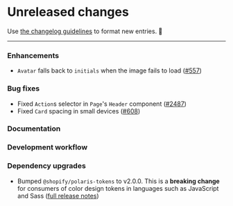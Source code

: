 # Unreleased changes

Use [the changelog guidelines](https://git.io/polaris-changelog-guidelines) to format new entries. 💜

---

### Enhancements

- `Avatar` falls back to `initials` when the image fails to load ([#557](https://github.com/Shopify/polaris-react/pull/557))

### Bug fixes

- Fixed `Action`s selector in `Page`'s `Header` component ([#2487](https://github.com/Shopify/polaris-react/pull/2487))
- Fixed `Card` spacing in small devices ([#608](https://github.com/shopify/polaris-react/pull/608))

### Documentation

### Development workflow

### Dependency upgrades

- Bumped `@shopify/polaris-tokens` to v2.0.0. This is a **breaking change** for consumers of color design tokens in languages such as JavaScript and Sass ([full release notes](https://github.com/Shopify/polaris-tokens/blob/master/CHANGELOG.md#200---2018-10-23))
